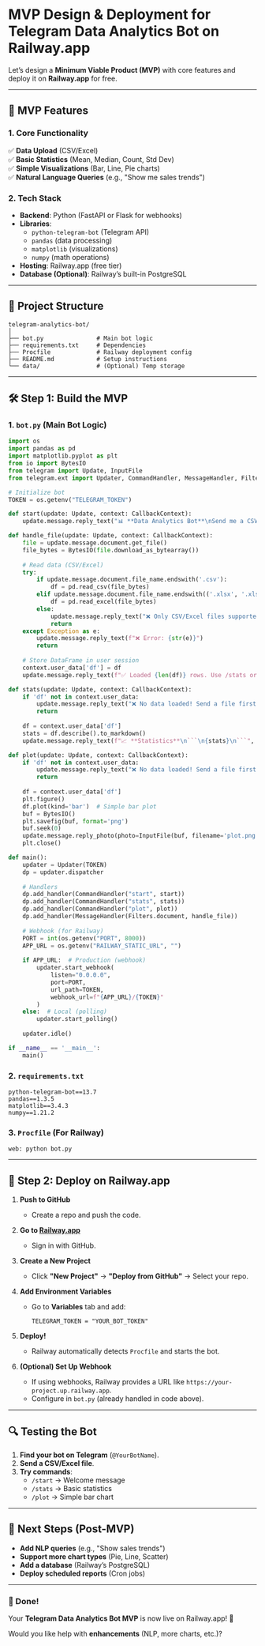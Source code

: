 # **MVP Design & Deployment for Telegram Data Analytics Bot on Railway.app**

Let’s design a **Minimum Viable Product (MVP)** with core features and deploy it on **Railway.app** for free.

---

## **🚀 MVP Features**
### **1. Core Functionality**
✅ **Data Upload** (CSV/Excel)  
✅ **Basic Statistics** (Mean, Median, Count, Std Dev)  
✅ **Simple Visualizations** (Bar, Line, Pie charts)  
✅ **Natural Language Queries** (e.g., "Show me sales trends")  

### **2. Tech Stack**
- **Backend**: Python (FastAPI or Flask for webhooks)  
- **Libraries**:  
  - `python-telegram-bot` (Telegram API)  
  - `pandas` (data processing)  
  - `matplotlib` (visualizations)  
  - `numpy` (math operations)  
- **Hosting**: Railway.app (free tier)  
- **Database (Optional)**: Railway’s built-in PostgreSQL  

---

## **📂 Project Structure**
```
telegram-analytics-bot/
│
├── bot.py               # Main bot logic
├── requirements.txt     # Dependencies
├── Procfile             # Railway deployment config
├── README.md            # Setup instructions
└── data/                # (Optional) Temp storage
```

---

## **🛠 Step 1: Build the MVP**
### **1. `bot.py` (Main Bot Logic)**
```python
import os
import pandas as pd
import matplotlib.pyplot as plt
from io import BytesIO
from telegram import Update, InputFile
from telegram.ext import Updater, CommandHandler, MessageHandler, Filters, CallbackContext

# Initialize bot
TOKEN = os.getenv("TELEGRAM_TOKEN")

def start(update: Update, context: CallbackContext):
    update.message.reply_text("📊 **Data Analytics Bot**\nSend me a CSV/Excel file!")

def handle_file(update: Update, context: CallbackContext):
    file = update.message.document.get_file()
    file_bytes = BytesIO(file.download_as_bytearray())
    
    # Read data (CSV/Excel)
    try:
        if update.message.document.file_name.endswith('.csv'):
            df = pd.read_csv(file_bytes)
        elif update.message.document.file_name.endswith(('.xlsx', '.xls')):
            df = pd.read_excel(file_bytes)
        else:
            update.message.reply_text("❌ Only CSV/Excel files supported!")
            return
    except Exception as e:
        update.message.reply_text(f"❌ Error: {str(e)}")
        return
    
    # Store DataFrame in user session
    context.user_data['df'] = df
    update.message.reply_text(f"✅ Loaded {len(df)} rows. Use /stats or /plot")

def stats(update: Update, context: CallbackContext):
    if 'df' not in context.user_data:
        update.message.reply_text("❌ No data loaded! Send a file first.")
        return
    
    df = context.user_data['df']
    stats = df.describe().to_markdown()
    update.message.reply_text(f"📈 **Statistics**\n```\n{stats}\n```", parse_mode="Markdown")

def plot(update: Update, context: CallbackContext):
    if 'df' not in context.user_data:
        update.message.reply_text("❌ No data loaded! Send a file first.")
        return
    
    df = context.user_data['df']
    plt.figure()
    df.plot(kind='bar')  # Simple bar plot
    buf = BytesIO()
    plt.savefig(buf, format='png')
    buf.seek(0)
    update.message.reply_photo(photo=InputFile(buf, filename='plot.png'))
    plt.close()

def main():
    updater = Updater(TOKEN)
    dp = updater.dispatcher
    
    # Handlers
    dp.add_handler(CommandHandler("start", start))
    dp.add_handler(CommandHandler("stats", stats))
    dp.add_handler(CommandHandler("plot", plot))
    dp.add_handler(MessageHandler(Filters.document, handle_file))
    
    # Webhook (for Railway)
    PORT = int(os.getenv("PORT", 8000))
    APP_URL = os.getenv("RAILWAY_STATIC_URL", "")
    
    if APP_URL:  # Production (webhook)
        updater.start_webhook(
            listen="0.0.0.0",
            port=PORT,
            url_path=TOKEN,
            webhook_url=f"{APP_URL}/{TOKEN}"
        )
    else:  # Local (polling)
        updater.start_polling()
    
    updater.idle()

if __name__ == '__main__':
    main()
```

### **2. `requirements.txt`**
```
python-telegram-bot==13.7
pandas==1.3.5
matplotlib==3.4.3
numpy==1.21.2
```

### **3. `Procfile` (For Railway)**
```
web: python bot.py
```

---

## **🚀 Step 2: Deploy on Railway.app**
1. **Push to GitHub**  
   - Create a repo and push the code.

2. **Go to [Railway.app](https://railway.app/)**  
   - Sign in with GitHub.

3. **Create a New Project**  
   - Click **"New Project"** → **"Deploy from GitHub"** → Select your repo.

4. **Add Environment Variables**  
   - Go to **Variables** tab and add:
     ```
     TELEGRAM_TOKEN = "YOUR_BOT_TOKEN"
     ```

5. **Deploy!**  
   - Railway automatically detects `Procfile` and starts the bot.

6. **(Optional) Set Up Webhook**  
   - If using webhooks, Railway provides a URL like `https://your-project.up.railway.app`.  
   - Configure in `bot.py` (already handled in code above).

---

## **🔍 Testing the Bot**
1. **Find your bot on Telegram** (`@YourBotName`).  
2. **Send a CSV/Excel file**.  
3. **Try commands**:  
   - `/start` → Welcome message  
   - `/stats` → Basic statistics  
   - `/plot` → Simple bar chart  

---

## **📌 Next Steps (Post-MVP)**
- **Add NLP queries** (e.g., "Show sales trends")  
- **Support more chart types** (Pie, Line, Scatter)  
- **Add a database** (Railway’s PostgreSQL)  
- **Deploy scheduled reports** (Cron jobs)  

---

### **🎯 Done!**
Your **Telegram Data Analytics Bot MVP** is now live on Railway.app! 🚀  

Would you like help with **enhancements** (NLP, more charts, etc.)?